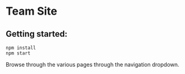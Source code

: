 # Team Site

## Getting started:
```
npm install
npm start
```

Browse through the various pages through the navigation dropdown.
